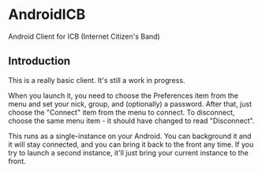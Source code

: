 # AndroidICB
Android Client for ICB (Internet Citizen's Band)

## Introduction
This is a really basic client. It's still a work in progress.

When you launch it, you need to choose the Preferences item from the menu and set your nick, group, and (optionally) a password.
After that, just choose the "Connect" item from the menu to connect. To disconnect, choose the same menu item - it should have changed
to read "Disconnect".

This runs as a single-instance on your Android. You can background it and it will stay connected, and you can bring it back to
the front any time. If you try to launch a second instance, it'll just bring your current instance to the front.
